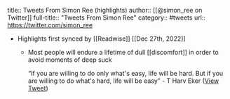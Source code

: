 title:: Tweets From Simon Ree (highlights)
author:: [[@simon_ree on Twitter]]
full-title:: "Tweets From Simon Ree"
category:: #tweets
url:: https://twitter.com/simon_ree

- Highlights first synced by [[Readwise]] [[Dec 27th, 2022]]
	- Most people will endure a lifetime of dull [[discomfort]] in order to avoid moments of deep suck
	  
	  “If you are willing to do only what's easy, life will be hard. But if you are willing to do what's hard, life will be easy” - T Harv Eker ([View Tweet](https://twitter.com/simon_ree/status/1607516623799455747))